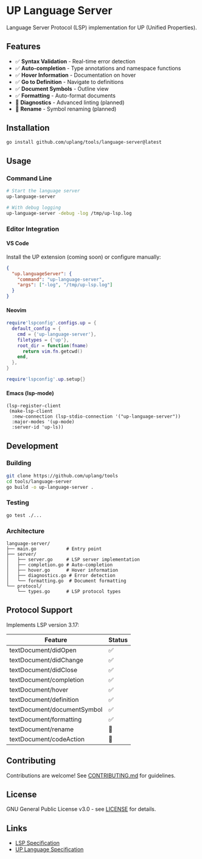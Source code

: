 # UP Language Server

Language Server Protocol (LSP) implementation for UP (Unified Properties).

## Features

- ✅ **Syntax Validation** - Real-time error detection
- ✅ **Auto-completion** - Type annotations and namespace functions
- ✅ **Hover Information** - Documentation on hover
- ✅ **Go to Definition** - Navigate to definitions
- ✅ **Document Symbols** - Outline view
- ✅ **Formatting** - Auto-format documents
- 🚧 **Diagnostics** - Advanced linting (planned)
- 🚧 **Rename** - Symbol renaming (planned)

## Installation

```bash
go install github.com/uplang/tools/language-server@latest
```

## Usage

### Command Line

```bash
# Start the language server
up-language-server

# With debug logging
up-language-server -debug -log /tmp/up-lsp.log
```

### Editor Integration

#### VS Code

Install the UP extension (coming soon) or configure manually:

```json
{
  "up.languageServer": {
    "command": "up-language-server",
    "args": ["-log", "/tmp/up-lsp.log"]
  }
}
```

#### Neovim

```lua
require'lspconfig'.configs.up = {
  default_config = {
    cmd = {'up-language-server'},
    filetypes = {'up'},
    root_dir = function(fname)
      return vim.fn.getcwd()
    end,
  },
}

require'lspconfig'.up.setup{}
```

#### Emacs (lsp-mode)

```elisp
(lsp-register-client
 (make-lsp-client
  :new-connection (lsp-stdio-connection '("up-language-server"))
  :major-modes '(up-mode)
  :server-id 'up-ls))
```

## Development

### Building

```bash
git clone https://github.com/uplang/tools
cd tools/language-server
go build -o up-language-server .
```

### Testing

```bash
go test ./...
```

### Architecture

```
language-server/
├── main.go           # Entry point
├── server/
│   ├── server.go     # LSP server implementation
│   ├── completion.go # Auto-completion
│   ├── hover.go      # Hover information
│   ├── diagnostics.go # Error detection
│   └── formatting.go  # Document formatting
└── protocol/
    └── types.go      # LSP protocol types
```

## Protocol Support

Implements LSP version 3.17:

| Feature | Status |
|---------|--------|
| textDocument/didOpen | ✅ |
| textDocument/didChange | ✅ |
| textDocument/didClose | ✅ |
| textDocument/completion | ✅ |
| textDocument/hover | ✅ |
| textDocument/definition | ✅ |
| textDocument/documentSymbol | ✅ |
| textDocument/formatting | ✅ |
| textDocument/rename | 🚧 |
| textDocument/codeAction | 🚧 |

## Contributing

Contributions are welcome! See [CONTRIBUTING.md](../spec/CONTRIBUTING.md) for guidelines.

## License

GNU General Public License v3.0 - see [LICENSE](LICENSE) for details.

## Links

- [LSP Specification](https://microsoft.github.io/language-server-protocol/)
- [UP Language Specification](https://github.com/uplang/spec)

